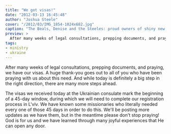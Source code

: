 ```yaml
---
title: "We got visas!"
date: "2012-03-13 16:45:48"
author: "Joshua Steele"
cover: "/2012/03/IMG_1854-1024x682.jpg"
caption: "The Beals, Denise and the Steeles: proud owners of shiny new class D visas!"
preview: >
  After many weeks of legal consultations, prepping documents, and praying, we have our visas. A huge thank-you goes out to all of you who have been praying with us about this need. And while today is definitely a big step in the right direction, there are many more steps ahead.
tags:
- ministry
- ukraine
---
```


After many weeks of legal consultations, prepping documents, and praying, we have our visas. A huge thank-you goes out to all of you who have been praying with us about this need. And while today is definitely a big step in the right direction, there are many more steps ahead.

The visas we received today at the Ukrainian consulate mark the beginning of a 45-day window, during which we will need to complete our registration process in L'viv. We have known some missionaries who literally needed every one of those 45 days in order to do this. We'll be posting more updates as we have them, but in the meantime please don't stop praying! God is for us and we have learned through many joyful experiences that He can open any door.
